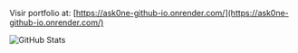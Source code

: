 Visir portfolio at: [https://ask0ne-github-io.onrender.com/](https://ask0ne-github-io.onrender.com/)

![GitHub Stats](https://github-readme-stats.vercel.app/api?username=ask0ne&show_icons=true&theme=dracula)